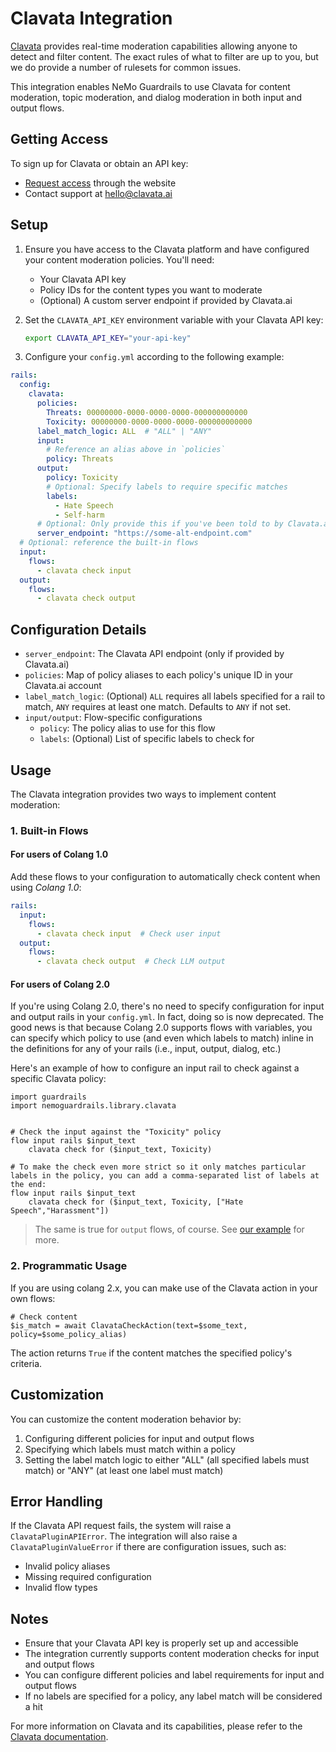 # Clavata Integration

[Clavata](https://clavata.ai) provides real-time moderation capabilities allowing anyone to detect and filter content. The exact rules of what to filter are up to you, but we do provide a number of rulesets for common issues.

This integration enables NeMo Guardrails to use Clavata for content moderation, topic moderation, and dialog moderation in both input and output flows.

## Getting Access

To sign up for Clavata or obtain an API key:

- [Request access](https://www.clavata.ai/) through the website
- Contact support at <hello@clavata.ai>

## Setup

1. Ensure you have access to the Clavata platform and have configured your content moderation policies. You'll need:
   - Your Clavata API key
   - Policy IDs for the content types you want to moderate
   - (Optional) A custom server endpoint if provided by Clavata.ai

2. Set the `CLAVATA_API_KEY` environment variable with your Clavata API key:

   ```bash
   export CLAVATA_API_KEY="your-api-key"
   ```

3. Configure your `config.yml` according to the following example:

```yaml
rails:
  config:
    clavata:
      policies:
        Threats: 00000000-0000-0000-0000-000000000000
        Toxicity: 00000000-0000-0000-0000-000000000000
      label_match_logic: ALL  # "ALL" | "ANY"
      input:
        # Reference an alias above in `policies`
        policy: Threats
      output:
        policy: Toxicity
        # Optional: Specify labels to require specific matches
        labels:
          - Hate Speech
          - Self-harm
      # Optional: Only provide this if you've been told to by Clavata.ai
      server_endpoint: "https://some-alt-endpoint.com"
  # Optional: reference the built-in flows
  input:
    flows:
      - clavata check input
  output:
    flows:
      - clavata check output
```

## Configuration Details

- `server_endpoint`: The Clavata API endpoint (only if provided by Clavata.ai)
- `policies`: Map of policy aliases to each policy's unique ID in your Clavata.ai account
- `label_match_logic`: (Optional) `ALL` requires all labels specified for a rail to match, `ANY` requires at least one match. Defaults to `ANY` if not set.
- `input/output`: Flow-specific configurations
  - `policy`: The policy alias to use for this flow
  - `labels`: (Optional) List of specific labels to check for

## Usage

The Clavata integration provides two ways to implement content moderation:

### 1. Built-in Flows

#### For users of Colang 1.0

Add these flows to your configuration to automatically check content when using _Colang 1.0_:

```yaml
rails:
  input:
    flows:
      - clavata check input  # Check user input
  output:
    flows:
      - clavata check output  # Check LLM output
```

#### For users of Colang 2.0

If you're using Colang 2.0, there's no need to specify configuration for input and output rails in your `config.yml`. In fact, doing so is now deprecated. The good news is that because Colang 2.0 supports flows with variables, you can specify which policy to use (and even which labels to match) inline in the definitions for any of your rails (i.e., input, output, dialog, etc.)

Here's an example of how to configure an input rail to check against a specific Clavata policy:

```colang
import guardrails
import nemoguardrails.library.clavata


# Check the input against the "Toxicity" policy
flow input rails $input_text
    clavata check for ($input_text, Toxicity)

# To make the check even more strict so it only matches particular labels in the policy, you can add a comma-separated list of labels at the end:
flow input rails $input_text
    clavata check for ($input_text, Toxicity, ["Hate Speech","Harassment"])
```

> The same is true for `output` flows, of course. See [our example](../../../examples/configs/clavata_v2/rails.co) for more.

### 2. Programmatic Usage

If you are using colang 2.x, you can make use of the Clavata action in your own flows:

```colang
# Check content
$is_match = await ClavataCheckAction(text=$some_text, policy=$some_policy_alias)
```

The action returns `True` if the content matches the specified policy's criteria.

## Customization

You can customize the content moderation behavior by:

1. Configuring different policies for input and output flows
2. Specifying which labels must match within a policy
3. Setting the label match logic to either "ALL" (all specified labels must match) or "ANY" (at least one label must match)

## Error Handling

If the Clavata API request fails, the system will raise a `ClavataPluginAPIError`. The integration will also raise a `ClavataPluginValueError` if there are configuration issues, such as:

- Invalid policy aliases
- Missing required configuration
- Invalid flow types

## Notes

- Ensure that your Clavata API key is properly set up and accessible
- The integration currently supports content moderation checks for input and output flows
- You can configure different policies and label requirements for input and output flows
- If no labels are specified for a policy, any label match will be considered a hit

For more information on Clavata and its capabilities, please refer to the [Clavata documentation](https://clavata.helpscoutdocs.com).
